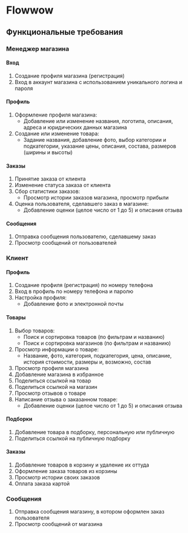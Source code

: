 # Flowwow 

## Функциональные требования

### Менеджер магазина

#### Вход
1. Создание профиля магазина (регистрация)
2. Вход в аккаунт магазина с использованием уникального логина и пароля

#### Профиль
1. Оформление профиля магазина:
   - Добавление или изменение названия, логотипа, описания, адреса и юридических данных магазина
2. Создание или изменение товара:
   - Задание названия, добавление фото, выбор категории и подкатегории, указание цены, описания, состава, размеров (ширины и высоты)

#### Заказы
1. Принятие заказа от клиента
2. Изменение статуса заказа от клиента
3. Сбор статистики заказов:
   - Просмотр истории заказов магазина, просмотр прибыли
4. Оценка пользователя, сделавшего заказ в магазине:
   - Добавление оценки (целое число от 1 до 5) и описания отзыва

#### Сообщения
1. Отправка сообщения пользователю, сделавшему заказ
2. Просмотр сообщений от пользователей

### Клиент

#### Профиль
1. Создание профиля (регистрация) по номеру телефона
2. Вход в профиль по номеру телефона и паролю
3. Настройка профиля:
   - Добавление фото и электронной почты

#### Товары
1. Выбор товаров:
   - Поиск и сортировка товаров (по фильтрам и названию)
   - Поиск и сортировка магазинов (по фильтрам и названию)
2. Просмотр информации о товаре:
   - Название, фото, категория, подкатегория, цена, описание, история стоимости, размеры и, возможно, состав
3. Просмотр профиля магазина
4. Добавление магазина в избранное
5. Поделиться ссылкой на товар
6. Поделиться ссылкой на магазин
7. Просмотр отзывов о товаре
8. Написание отзыва о заказанном товаре:
   - Добавление оценки (целое число от 1 до 5) и описания отзыва

#### Подборки
1. Добавление товара в подборку, персональную или публичную
2. Поделиться ссылкой на публичную подборку

#### Заказы
1. Добавление товаров в корзину и удаление их оттуда
2. Оформление заказа товаров из корзины
3. Просмотр истории своих заказов
4. Оплата заказа картой

### Сообщения
1. Отправка сообщения магазину, в котором оформлен заказ пользователя
2. Просмотр сообщений от магазина
